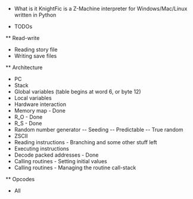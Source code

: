 * What is it
KnightFic is a Z-Machine interpreter for Windows/Mac/Linux written in Python

* TODOs

** Read-write
- Reading story file
- Writing save files

** Architecture
- PC
- Stack
- Global variables (table begins at word 6, or byte 12)
- Local variables
- Hardware interaction
- Memory map - Done
- R_O - Done
- R_S - Done
- Random number generator
-- Seeding
-- Predictable
-- True random
- ZSCII
- Reading instructions - Branching and some other stuff left
- Executing instructions
- Decode packed addresses - Done
- Calling routines - Setting initial values
- Calling routines - Managing the routine call-stack

** Opcodes
- All